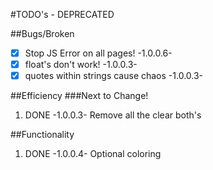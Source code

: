 #TODO's - DEPRECATED

##Bugs/Broken
- [x] Stop JS Error on all pages! -1.0.0.6-
- [x] float's don't work! -1.0.0.3-
- [x] quotes within strings cause chaos -1.0.0.3-

##Efficiency
###Next to Change!
1. DONE -1.0.0.3- Remove all the clear both's

##Functionality
1. DONE -1.0.0.4- Optional coloring
